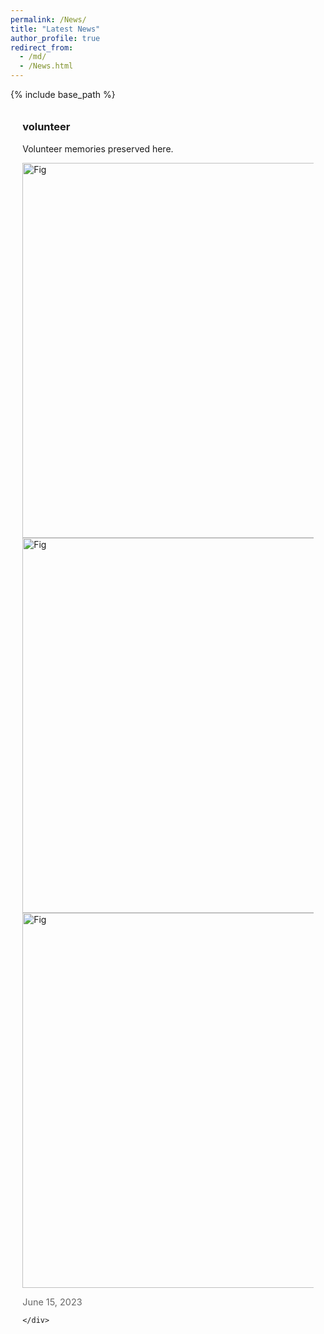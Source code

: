 ```yaml
---
permalink: /News/
title: "Latest News"
author_profile: true
redirect_from: 
  - /md/
  - /News.html
---
```


{% include base_path %}



<div class="news-content" style="padding: 1.2rem;">
<h3 style="margin-top: 0;">volunteer</h3>
<p>Volunteer memories preserved here.</p>
  <img src="/images/CEC2025.jpg" width="600" alt="Fig" style="margin:auto;">
  <img src="/images/SES2024.jpg" width="600" alt="Fig" style="margin:auto;">
  <img src="/images/DOCS2024.jpg" width="600" alt="Fig" style="margin:auto;">
<p class="news-date" style="color: #666; font-size: 0.9rem;">June 15, 2023</p>

    </div>
  </div>



